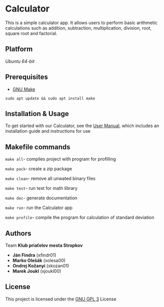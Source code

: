 # Calculator
This is a simple calculator app. It allows users to perform basic arithmetic calculations such as addition, subtraction, multiplication, division, root, square root and factorial.

## Platform
*Ubuntu 64-bit*

## Prerequisites 
- [GNU Make](https://www.gnu.org/software/make/) 

`sudo apt update && sudo apt install make`


## Installation & Usage
To get started with our Calculator, see the [User Manual](./user_documentation.pdf), which includes an installation guide and instructions for use

## Makefile commands
`make all`- compiles project with program for profilling

`make pack`- create a zip package 

`make clean`- remove all unwated binary files

`make test`- run test for math library

`make doc`- generate documentation

`make run`- run the Calculator app

`make profile`- compile the program for calculation of 
standard deviation 


## Authors

Team **Klub priaťelov mesta Stropkov**

- **Ján Findra** (xfindr01)
- **Marko Olešák** (xolesa00)
- **Ondrej Kožanyi** (xkozan01)
- **Marek Joukl** (xjoukl00)

## License
This project is licensed under the [GNU GPL 3](https://www.gnu.org/licenses/gpl-3.0.html "GNU GPL 3") License

